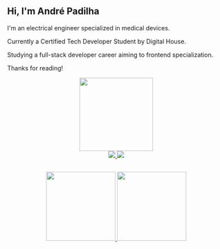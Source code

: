 ## Hi, I'm André Padilha


I'm an electrical engineer specialized in medical devices.

Currently a Certified Tech Developer Student by Digital House. 

Studying a full-stack developer career aiming to frontend specialization.

Thanks for reading!

<div align="center">
<img src="https://user-images.githubusercontent.com/89110306/159133345-d526b710-59f9-404e-b495-b8f8da9ca62f.png" width=170px" />
</div>

<div align="center">
<a href="https://www.linkedin.com/in/awpadilha/" target="_blank">
<img src="https://img.shields.io/badge/LinkedIn-0077B5?style=for-the-badge&logo=linkedin&logoColor=white" target="_blank">
                                                                                                                         
<a href="https://www.instagram.com/awpadilha/" target="_blank">
<img src="https://img.shields.io/badge/Instagram-E84F00?style=for-the-badge&logo=instagram&logoColor=white" target="_blank">
</a>
 
##

<div align="center">
  <a href="https://github.com/awpadilha">
  <img height="160em" src="https://github-readme-stats.vercel.app/api?username=awpadilha&show_icons=true&title_color=fff&icon_color=37aaff&text_color=f8f8f2&bg_color=171c24&count_private=true"/>
  <img height="160em" src="https://github-readme-stats.vercel.app/api/top-langs/?username=awpadilha&layout=compact&title_color=fff&text_color=f8f8f2&hide=java&bg_color=171c24"/>
</div>



  

  
 
